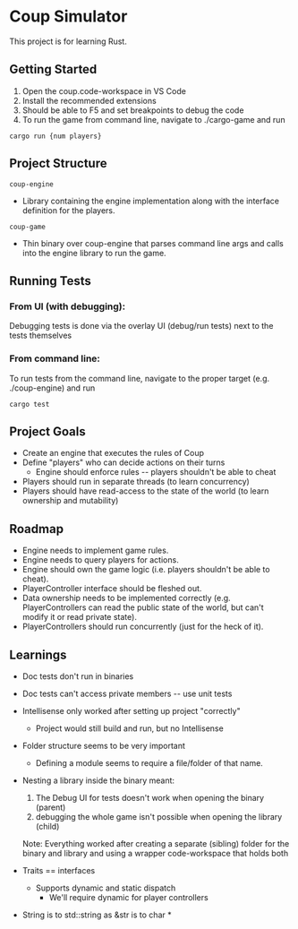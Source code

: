 # Coup Simulator
This project is for learning Rust.

## Getting Started
1. Open the coup.code-workspace in VS Code
1. Install the recommended extensions
1. Should be able to F5 and set breakpoints to debug the code
1. To run the game from command line, navigate to ./cargo-game and run
```shell
cargo run {num players}
```

## Project Structure
`coup-engine`
- Library containing the engine implementation along with the interface definition for the players.

`coup-game`
- Thin binary over coup-engine that parses command line args and calls into the engine library to run the game.

## Running Tests
### From UI (with debugging):
Debugging tests is done via the overlay UI (debug/run tests) next to the tests themselves

### From command line:
To run tests from the command line, navigate to the proper target (e.g. ./coup-engine) and run
```shell
cargo test
```

## Project Goals
- Create an engine that executes the rules of Coup
- Define "players" who can decide actions on their turns
    - Engine should enforce rules -- players shouldn't be able to cheat
- Players should run in separate threads (to learn concurrency)
- Players should have read-access to the state of the world (to learn ownership and mutability)

## Roadmap
- Engine needs to implement game rules.
- Engine needs to query players for actions.
- Engine should own the game logic (i.e. players shouldn't be able to cheat).
- PlayerController interface should be fleshed out.
- Data ownership needs to be implemented correctly (e.g. PlayerControllers can read the public state of the world, but can't modify it or read private state).
- PlayerControllers should run concurrently (just for the heck of it).

## Learnings
- Doc tests don't run in binaries
- Doc tests can't access private members -- use unit tests
- Intellisense only worked after setting up project "correctly"
    - Project would still build and run, but no Intellisense
- Folder structure seems to be very important
    - Defining a module seems to require a file/folder of that name.
- Nesting a library inside the binary meant:
    1. The Debug UI for tests doesn't work when opening the binary (parent)
    1. debugging the whole game isn't possible when opening the library (child)

    Note: Everything worked after creating a separate (sibling) folder for the binary and library and using a wrapper code-workspace that holds both
- Traits == interfaces
    - Supports dynamic and static dispatch
        - We'll require dynamic for player controllers
- String is to std::string as &str is to char *
